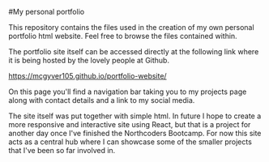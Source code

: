 #My personal portfolio

This repository contains the files used in the creation of my own personal portfolio html website. Feel free to browse the files contained within.

The portfolio site itself can be accessed directly at the following link where it is being hosted by the lovely people at Github.

https://mcgyver105.github.io/portfolio-website/

On this page you'll find a navigation bar taking you to my projects page along with contact details and a link to my social media.

The site itself was put together with simple html. In future I hope to create a more responsive and interactive site using React, but that is a project for another day once I've finished the Northcoders Bootcamp. For now this site acts as a central hub where I can showcase some of the smaller projects that I've been so far involved in.
